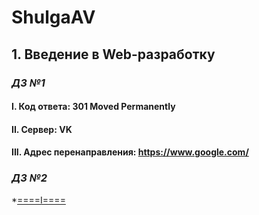 # ShulgaAV

## 1. Введение в Web-разработку

### *ДЗ №1*
#### I. Код ответа: 301 Moved Permanently
#### II. Сервер: VK
#### III. Адрес перенаправления: https://www.google.com/

### *ДЗ №2*
*[====I====](https://jsfiddle.net/ShulgaAV/tukj5916/3/)
